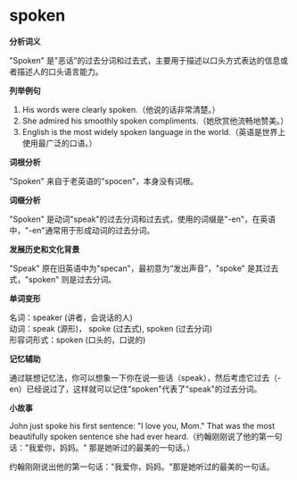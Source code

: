 # spoken

**分析词义**

  

"Spoken" 是"恶话"的过去分词和过去式，主要用于描述以口头方式表达的信息或者描述人的口头语言能力。

  

**列举例句**

  

1.  His words were clearly spoken.（他说的话非常清楚。）
2.  She admired his smoothly spoken compliments.（她欣赏他流畅地赞美。）
3.  English is the most widely spoken language in the world.（英语是世界上使用最广泛的口语。）

  

**词根分析**

  

"Spoken" 来自于老英语的"spocen"，本身没有词根。

  

**词缀分析**

  

"Spoken" 是动词"speak"的过去分词和过去式，使用的词缀是"-en"，在英语中，"-en"通常用于形成动词的过去分词。

  

**发展历史和文化背景**

  

"Speak" 原在旧英语中为"specan"，最初意为“发出声音”，"spoke" 是其过去式，"spoken" 则是过去分词。

  

**单词变形**

  

名词：speaker (讲者，会说话的人)  
动词：speak (源形)， spoke (过去式), spoken (过去分词)  
形容词形式：spoken (口头的，口说的)

  

**记忆辅助**

  

通过联想记忆法，你可以想象一下你在说一些话（speak），然后考虑它过去（-en）已经说过了，这样就可以记住"spoken"代表了"speak"的过去分词。

  

**小故事**

  

John just spoke his first sentence: "I love you, Mom." That was the most beautifully spoken sentence she had ever heard.（约翰刚刚说了他的第一句话："我爱你，妈妈。" 那是她听过的最美的一句话。）

  

约翰刚刚说出他的第一句话："我爱你，妈妈。"那是她听过的最美的一句话。
